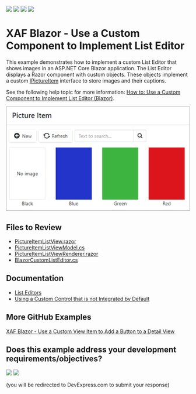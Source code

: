 <!-- default badges list -->
![](https://img.shields.io/endpoint?url=https://codecentral.devexpress.com/api/v1/VersionRange/388044123/21.1.4%2B)
[![](https://img.shields.io/badge/Open_in_DevExpress_Support_Center-FF7200?style=flat-square&logo=DevExpress&logoColor=white)](https://supportcenter.devexpress.com/ticket/details/T1015880)
[![](https://img.shields.io/badge/📖_How_to_use_DevExpress_Examples-e9f6fc?style=flat-square)](https://docs.devexpress.com/GeneralInformation/403183)
[![](https://img.shields.io/badge/💬_Leave_Feedback-feecdd?style=flat-square)](#does-this-example-address-your-development-requirementsobjectives)
<!-- default badges end -->
# XAF Blazor - Use a Custom Component to Implement List Editor

This example demonstrates how to implement a custom List Editor that shows images in an ASP.NET Core Blazor application. 
The List Editor displays a Razor component with custom objects. These objects implement a custom [IPictureItem](./CS/MySolution.Module/BusinessObjects/IPictureItem.cs) interface to store images and their captions.

See the following help topic for more information: [How to: Use a Custom Component to Implement List Editor (Blazor)](https://docs.devexpress.com/eXpressAppFramework/403258/ui-construction/list-editors/how-to-use-a-custom-component-to-implement-list-editor-blazor).

![](custom-list-editor.png)

<!-- default file list -->
## Files to Review

* [PictureItemListView.razor](./CS/MySolution.Module.Blazor/PictureItemListView.razor)
* [PictureItemListViewModel.cs](./CS/MySolution.Module.Blazor/PictureItemListViewModel.cs)
* [PictureItemListViewRenderer.razor](./CS/MySolution.Module.Blazor/PictureItemListViewRenderer.razor)
* [BlazorCustomListEditor.cs](./CS/MySolution.Module.Blazor/BlazorCustomListEditor.cs)
<!-- default file list end -->

## Documentation
* [List Editors](https://docs.devexpress.com/eXpressAppFramework/113189/ui-construction/list-editors?p=netframework)
* [Using a Custom Control that is not Integrated by Default](https://docs.devexpress.com/eXpressAppFramework/113610/ui-construction/using-a-custom-control-that-is-not-integrated-by-default/using-a-custom-control-that-is-not-integrated-by-default)

## More GitHub Examples
[XAF Blazor - Use a Custom View Item to Add a Button to a Detail View](https://github.com/DevExpress-Examples/xaf-custom-view-item-blazor)
<!-- feedback -->
## Does this example address your development requirements/objectives?

[<img src="https://www.devexpress.com/support/examples/i/yes-button.svg"/>](https://www.devexpress.com/support/examples/survey.xml?utm_source=github&utm_campaign=xaf-custom-list-editor-blazor&~~~was_helpful=yes) [<img src="https://www.devexpress.com/support/examples/i/no-button.svg"/>](https://www.devexpress.com/support/examples/survey.xml?utm_source=github&utm_campaign=xaf-custom-list-editor-blazor&~~~was_helpful=no)

(you will be redirected to DevExpress.com to submit your response)
<!-- feedback end -->
